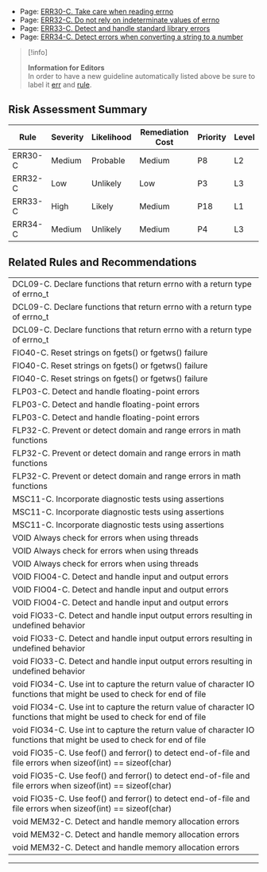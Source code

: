 -   Page:
    [ERR30-C. Take care when reading errno](/confluence/display/c/ERR30-C.+Take+care+when+reading+errno)
-   Page:
    [ERR32-C. Do not rely on indeterminate values of errno](/confluence/display/c/ERR32-C.+Do+not+rely+on+indeterminate+values+of+errno)
-   Page:
    [ERR33-C. Detect and handle standard library errors](/confluence/display/c/ERR33-C.+Detect+and+handle+standard+library+errors)
-   Page:
    [ERR34-C. Detect errors when converting a string to a number](/confluence/display/c/ERR34-C.+Detect+errors+when+converting+a+string+to+a+number)
> [!info]  
>
> **Information for Editors**  
> In order to have a new guideline automatically listed above be sure to label it [err](https://confluence/label/seccode/err) and [rule](https://confluence/label/seccode/rule).

## Risk Assessment Summary

| Rule | Severity | Likelihood | Remediation Cost | Priority | Level |
| ----|----|----|----|----|----|
| ERR30-C | Medium | Probable | Medium | P8 | L2 |
| ERR32-C | Low | Unlikely | Low | P3 | L3 |
| ERR33-C | High | Likely | Medium | P18 | L1 |
| ERR34-C | Medium | Unlikely | Medium | P4 | L3 |

## Related Rules and Recommendations

|  |
| ----|
| DCL09-C. Declare functions that return errno with a return type of errno_t |
| DCL09-C. Declare functions that return errno with a return type of errno_t |
| DCL09-C. Declare functions that return errno with a return type of errno_t |
| FIO40-C. Reset strings on fgets()  or fgetws() failure |
| FIO40-C. Reset strings on fgets()  or fgetws() failure |
| FIO40-C. Reset strings on fgets()  or fgetws() failure |
| FLP03-C. Detect and handle floating-point errors |
| FLP03-C. Detect and handle floating-point errors |
| FLP03-C. Detect and handle floating-point errors |
| FLP32-C. Prevent or detect domain and range errors in math functions |
| FLP32-C. Prevent or detect domain and range errors in math functions |
| FLP32-C. Prevent or detect domain and range errors in math functions |
| MSC11-C. Incorporate diagnostic tests using assertions |
| MSC11-C. Incorporate diagnostic tests using assertions |
| MSC11-C. Incorporate diagnostic tests using assertions |
| VOID Always check for errors when using threads |
| VOID Always check for errors when using threads |
| VOID Always check for errors when using threads |
| VOID FIO04-C. Detect and handle input and output errors |
| VOID FIO04-C. Detect and handle input and output errors |
| VOID FIO04-C. Detect and handle input and output errors |
| void FIO33-C. Detect and handle input output errors resulting in undefined behavior |
| void FIO33-C. Detect and handle input output errors resulting in undefined behavior |
| void FIO33-C. Detect and handle input output errors resulting in undefined behavior |
| void FIO34-C. Use int to capture the return value of character IO functions that might be used to check for end of file |
| void FIO34-C. Use int to capture the return value of character IO functions that might be used to check for end of file |
| void FIO34-C. Use int to capture the return value of character IO functions that might be used to check for end of file |
| void FIO35-C. Use feof() and ferror() to detect end-of-file and file errors when sizeof(int) == sizeof(char) |
| void FIO35-C. Use feof() and ferror() to detect end-of-file and file errors when sizeof(int) == sizeof(char) |
| void FIO35-C. Use feof() and ferror() to detect end-of-file and file errors when sizeof(int) == sizeof(char) |
| void MEM32-C. Detect and handle memory allocation errors |
| void MEM32-C. Detect and handle memory allocation errors |
| void MEM32-C. Detect and handle memory allocation errors |

------------------------------------------------------------------------
[](../c/Rule%2011_%20Signals%20_SIG_) [](https://wiki.sei.cmu.edu/confluence/pages/viewpage.action?pageId=87151983) [](https://wiki.sei.cmu.edu/confluence/pages/viewpage.action?pageId=87152351)
